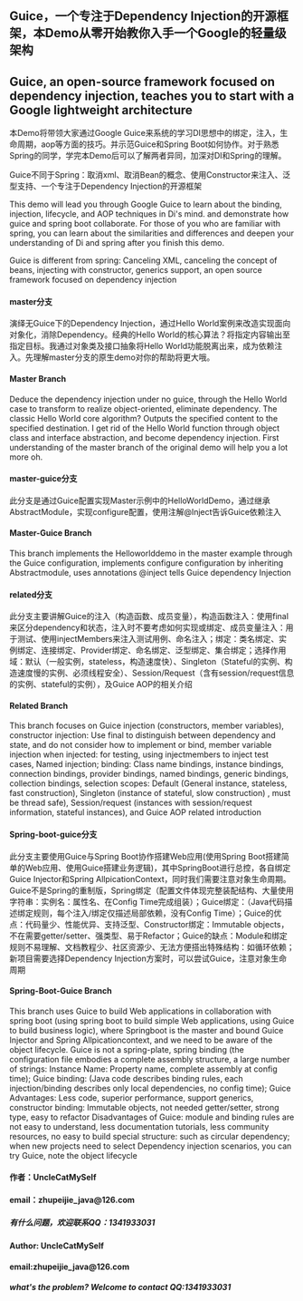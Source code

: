 <h2>Guice，一个专注于Dependency Injection的开源框架，本Demo从零开始教你入手一个Google的轻量级架构</h2>
<h2>Guice, an open-source framework focused on dependency injection, teaches you to start with a Google lightweight architecture</h2>

<p>本Demo将带领大家通过Google Guice来系统的学习DI思想中的绑定，注入，生命周期，aop等方面的技巧。并示范Guice和Spring Boot如何协作。对于熟悉Spring的同学，学完本Demo后可以了解两者异同，加深对DI和Spring的理解。</P>
<p>Guice不同于Spring：取消xml、取消Bean的概念、使用Constructor来注入、泛型支持、一个专注于Dependency Injection的开源框架</p>

<p>This demo will lead you through Google Guice to learn about the binding, injection, lifecycle, and AOP techniques in Di's mind. and demonstrate how guice and spring boot collaborate. For those of you who are familiar with spring, you can learn about the similarities and differences and deepen your understanding of Di and spring after you finish this demo.</p>
<p>Guice is different from spring: Canceling XML, canceling the concept of beans, injecting with constructor, generics support, an open source framework focused on dependency injection</p>

<h4>master分支</h4>
<p>演绎无Guice下的Dependency Injection，通过Hello World案例来改造实现面向对象化，消除Dependency。经典的Hello World的核心算法？将指定内容输出至指定目标。我通过对象类及接口抽象将Hello World功能脱离出来，成为依赖注入。先理解master分支的原生demo对你的帮助将更大哦。</p>
<h4>Master Branch</h4>
<p>Deduce the dependency injection under no guice, through the Hello World case to transform to realize object-oriented, eliminate dependency. The classic Hello World core algorithm? Outputs the specified content to the specified destination. I get rid of the Hello World function through object class and interface abstraction, and become dependency injection. First understanding of the master branch of the original demo will help you a lot more oh.</p>

<h4>master-guice分支</h4>
<p>此分支是通过Guice配置实现Master示例中的HelloWorldDemo，通过继承AbstractModule，实现configure配置，使用注解@Inject告诉Guice依赖注入</p>
<h4>Master-Guice Branch</h4>
<p>This branch implements the Helloworlddemo in the master example through the Guice configuration, implements configure configuration by inheriting Abstractmodule, uses annotations @inject tells Guice dependency Injection</p>

<h4>related分支</h4>
<p>此分支主要讲解Guice的注入（构造函数、成员变量），构造函数注入：使用final来区分dependency和状态，注入时不要考虑如何实现或绑定、成员变量注入：用于测试、使用injectMembers来注入测试用例、命名注入；绑定：类名绑定、实例绑定、连接绑定、Provider绑定、命名绑定、泛型绑定、集合绑定；选择作用域：默认（一般实例，stateless，构造速度快）、Singleton（Stateful的实例、构造速度慢的实例、必须线程安全）、Session/Request（含有session/request信息的实例、stateful的实例），及Guice AOP的相关介绍</p>
<h4>Related Branch</h4>
<p>This branch focuses on Guice injection (constructors, member variables), constructor injection: Use final to distinguish between dependency and state, and do not consider how to implement or bind, member variable injection when injected: for testing, using injectmembers to inject test cases, Named injection; binding: Class name bindings, instance bindings, connection bindings, provider bindings, named bindings, generic bindings, collection bindings, selection scopes: Default (General instance, stateless, fast construction), Singleton (instance of stateful, slow construction) , must be thread safe), Session/request (instances with session/request information, stateful instances), and Guice AOP related introduction</p>

<h4>Spring-boot-guice分支</h4>
<p>此分支主要使用Guice与Spring Boot协作搭建Web应用(使用Spring Boot搭建简单的Web应用、使用Guice搭建业务逻辑)，其中SpringBoot进行总控，各自绑定Guice Injector和Spring AllpicationContext，同时我们需要注意对象生命周期。Guice不是Spring的重制版，Spring绑定（配置文件体现完整装配结构、大量使用字符串：实例名：属性名、在Config Time完成组装）；Guice绑定：（Java代码描述绑定规则，每个注入/绑定仅描述局部依赖，没有Config Time）；Guice的优点：代码量少、性能优异、支持泛型、Constructor绑定：Immutable objects，不在需要getter/setter、强类型、易于Refactor；Guice的缺点：Module和绑定规则不易理解、文档教程少、社区资源少、无法方便搭出特殊结构：如循环依赖；新项目需要选择Dependency Injection方案时，可以尝试Guice，注意对象生命周期</p>
<h4>Spring-Boot-Guice Branch</h4>
<p>This branch uses Guice to build Web applications in collaboration with spring boot (using spring boot to build simple Web applications, using Guice to build business logic), where Springboot is the master and bound Guice Injector and Spring Allpicationcontext, and we need to be aware of the object lifecycle. Guice is not a spring-plate, spring binding (the configuration file embodies a complete assembly structure, a large number of strings: Instance Name: Property name, complete assembly at config time); Guice binding: (Java code describes binding rules, each injection/binding describes only local dependencies, no config time); Guice Advantages: Less code, superior performance, support generics, constructor binding: Immutable objects, not needed getter/setter, strong type, easy to refactor Disadvantages of Guice: module and binding rules are not easy to understand, less documentation tutorials, less community resources, no easy to build special structure: such as circular dependency; when new projects need to select Dependency injection scenarios, you can try Guice, note the object lifecycle</p>


<h4>作者：UncleCatMySelf</h4>
<h4>email：zhupeijie_java@126.com</h4>
<h5>有什么问题，欢迎联系QQ：1341933031</h5>
<h4> Author: UncleCatMySelf</h4>
<h4>email:zhupeijie_java@126.com</h4>
<h5>what's the problem? Welcome to contact QQ:1341933031</h5>